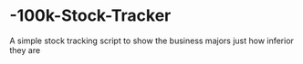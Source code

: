 # -100k-Stock-Tracker
A simple stock tracking script to show the business majors just how inferior they are
